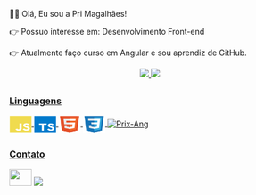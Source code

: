 👩🖖 Olá, Eu sou a Pri Magalhães!

👉 Possuo interesse em: Desenvolvimento Front-end

👉 Atualmente faço curso em Angular e sou aprendiz de GitHub.

<div align="center">
<a href="https://github.com/PrixMag">
<img height="180em" src="https://github-readme-stats.vercel.app/api?username=PrixMag&show_icons=true&theme=midnight-purple&include_all_commits=true&count_private=true"/>
<img height="180em" src="https://github-readme-stats.vercel.app/api/top-langs/?username=PrixMag&layout=compact&langs_count=5&theme=midnight-purple"/>
</div>
  
  ##
<div style="display: inline_block">
  <h3>Linguagens</h3>
  <img align="center" alt="Prix-Js" height="30" width="40" src="https://raw.githubusercontent.com/devicons/devicon/master/icons/javascript/javascript-plain.svg"/>
  <img align="center" alt="Prix-Ts" height="30" width="40" src="https://raw.githubusercontent.com/devicons/devicon/master/icons/typescript/typescript-plain.svg"/>
  <img align="center" alt="Prix-HTML" height="30" width="40" src="https://raw.githubusercontent.com/devicons/devicon/master/icons/html5/html5-original.svg"/>
  <img align="center" alt="Prix-CSS" height="30" width="40" src="https://raw.githubusercontent.com/devicons/devicon/master/icons/css3/css3-original.svg"/>
  <img align="center" alt="Prix-Ang" height="30" width="40" src="https://cdn.jsdelivr.net/gh/devicons/devicon/icons/angularjs/angularjs-original.svg"/>
</div>

##
<div style="display: inline_block">
  <h3>Contato</h3>
  <a href="https://www.linkedin.com/in/priscila-magalhaes-canel-340808206" target="_blank"><img height="30" width="40" src="https://cdn.jsdelivr.net/gh/devicons/devicon/icons/linkedin/linkedin-original.svg"/></a>
  <a href ="mailto:prixmagalha@gmail.com"><img src="https://img.shields.io/badge/-Gmail-%23333?style=for-the-badge&logo=gmail&logoColor=white" target="_blank"/></a>
</div>
  

